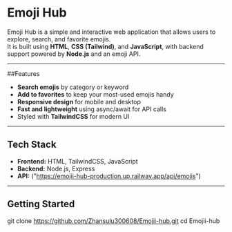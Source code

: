 # Emoji Hub

Emoji Hub is a simple and interactive web application that allows users to explore, search, and favorite emojis.  
It is built using **HTML**, **CSS (Tailwind)**, and **JavaScript**, with backend support powered by **Node.js** and an emoji API.

---

##Features

- **Search emojis** by category or keyword
- **Add to favorites** to keep your most-used emojis handy
- **Responsive design** for mobile and desktop
- **Fast and lightweight** using async/await for API calls
- Styled with **TailwindCSS** for modern UI

---

## Tech Stack

- **Frontend:** HTML, TailwindCSS, JavaScript
- **Backend:** Node.js, Express
- **API:** ("https://emojii-hub-production.up.railway.app/api/emojis")

---

## Getting Started

git clone https://github.com/Zhansulu300608/Emojii-hub.git
cd Emojii-hub
